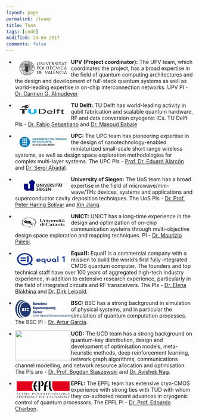```yaml
---
layout: page
permalink: /team/
title: Team
tags: [code]
modified: 24-04-2017
comments: false
---
```


<!---
	Details about sidebar info is provided inside _data/navigation.yml file
-->
 


+ <img align="left" width="150" height="50" src="/images/UPV.jpg"> **UPV (Project coordinator):** The UPV team, which coordinates the project, has a broad expertise in the field of quantum computing architectures and the design and development of full-stack quantum systems as well as world-leading expertise in on-chip interconnection networks. UPV PI - [Dr. Carmen G. Almudever](https://www.linkedin.com/in/carmengalmudever/)

+ <img align="left" width="150" height="50" src="/images/TUD.png"> **TU Delft:** TU Delft has world-leading activity in qubit fabrication and scalable quantum hardware, RF and data conversion cryogenic ICs. TU Delft PIs - [Dr. Fabio Sebastiano](http://www.fabiosebastiano.org/wp/) and [Dr. Masoud Babaie](https://elca.tudelft.nl/People/bio.php?id=277) 

+ <img align="left" width="150" height="50" src="/images/upc.jpg"> **UPC:** The UPC team has pioneering expertise in the design of nanotechnology-enabled miniaturized small-scale short range wireless systems, as well as design space exploration methodologies for complex multi-layer systems. The UPC PIs - [Prof. Dr. Eduard Alarcón](https://eel.upc.edu/ca/personal/pagines-personals/Eduard_Alarcon/Eduard_Alarcon) and [Dr. Sergi Abadal](https://sergiabadal.com/).

+ <img align="left" width="150" height="50" src="/images/uos.jpg"> **University of Siegen:** The UoS team has a broad expertise in the field of microwave/mm-wave/THz devices, systems and applications and superconductor cavity deposition techniques. The UoS PIs - [Dr. Prof. Peter Haring Bolívar](http://www.grk1564.uni-siegen.de/de/bolivar-peter-haring) and [Xin Jiang](https://www.mb.uni-siegen.de/lot/lehrstuhl/mitarbeiter/jiang/index.html.en?lang=en).

+ <img align="left" width="150" height="50" src="/images/UNICT.png"> **UNICT:** UNICT has a long-time experience in the design and optimization of on-chip communication systems through multi-objective design space exploration and mapping techniques. PI - [Dr. Maurizio Palesi](http://utenti.dieei.unict.it/users/mpalesi/).

+ <img align="left" width="150" height="50" src="/images/Equal1.png"> **Equal1:** Equal1 is a commercial company with a mission to build the world’s first fully integrated CMOS quantum computer. The founders and top technical staff have over 100 years of aggregated high-tech industry experience, in addition to extensive research experience, particularly in the field of integrated circuits and RF transceivers. The PIs - [Dr. Elena Blokhina](https://www.equal1.com/about) and [Dr. Dirk Leipold](https://www.equal1.com/about).

+ <img align="left" width="150" height="50" src="/images/BSC.jpg"> **BSC:** BSC has a strong background in simulation of physical systems, and in particular the simulation of quantum computation processes. The BSC PI - [Dr. Artur Garcia](https://www.bsc.es/garcia-saez-artur).


+ <img align="left" width="150" height="80" src="/images/‎ucd.png"> **UCD:** The UCD team has a strong background on quantum-key distribution, design and development of optimisation models, meta-heuristic methods, deep reinforcement learning, network graph algorithms, communications channel modelling, and network resource allocation and optimisation. The PIs are - [Dr. Prof. Bogdan Staszewski](http://www.bogdanst.com/) and [Dr. Avishek Nag](https://people.ucd.ie/avishek.nag).

+ <img align="left" width="150" height="50" src="/images/EPFL.png"> **EPFL:** The EPFL team has extensive cryo-CMOS experience with strong ties with TUD with whom they co-authored recent advances in cryogenic control of quantum processors. The EPFL PI - [Dr. Prof. Edoardo Charbon](https://people.epfl.ch/edoardo.charbon?lang=en).





 



